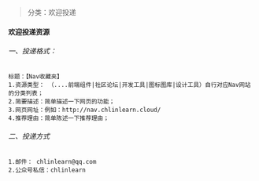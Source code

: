 > 分类：欢迎投递

#### 欢迎投递资源

###### 一、投递格式：
    标题：【Nav收藏夹】
    1.资源类型： （....前端组件|社区论坛|开发工具|图标图库|设计工具）自行对应Nav网站的分类列表；
    2.简要描述：简单描述一下网页的功能；
    3.网页网址：例如：http://nav.chlinlearn.cloud/
    4.推荐理由：简单陈述一下推荐理由；

###### 二、投递方式
    1.邮件： chlinlearn@qq.com
    2.公众号私信：chlinlearn